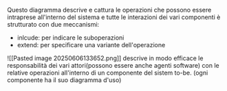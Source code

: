 Questo diagramma descrive e cattura le operazioni che possono essere intraprese all'interno del sistema e tutte le interazioni dei vari componenti è strutturato con due meccanismi:
- inlcude:
	per indicare le suboperazioni
- extend:
	per specificare una variante dell'operazione

![[Pasted image 20250606133652.png]]
descrive in modo efficace le responsabilità dei vari attori(possono essere anche agenti software) con le relative operazioni all'interno di un componente del sistem to-be. (ogni componente ha il suo diagramma d'uso)